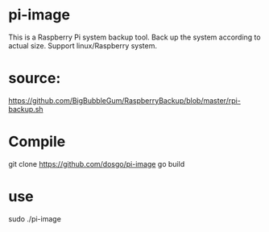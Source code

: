 # pi-image

This is a Raspberry Pi system backup tool. Back up the system according to actual size. Support linux/Raspberry system.


#  source:

https://github.com/BigBubbleGum/RaspberryBackup/blob/master/rpi-backup.sh

# Compile

git clone https://github.com/dosgo/pi-image
go build

# use

sudo ./pi-image
